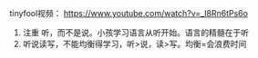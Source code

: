 tinyfool视频： https://www.youtube.com/watch?v=_l8Rn6tPs6o

1. 注重 听，而不是说。小孩学习语言从听开始。语言的精髓在于听
2. 听说读写，不能均衡得学习，听>说，读>写。均衡=会浪费时间

